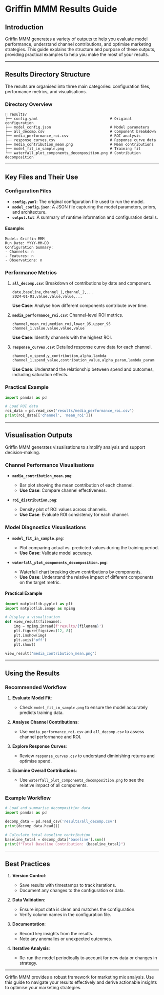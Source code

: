 # Griffin MMM Results Guide

## Introduction

Griffin MMM generates a variety of outputs to help you evaluate model performance, understand channel contributions, and optimise marketing strategies. This guide explains the structure and purpose of these outputs, providing practical examples to help you make the most of your results.

---

## Results Directory Structure

The results are organised into three main categories: configuration files, performance metrics, and visualisations.

### Directory Overview
```plaintext
📁 results/
├── config.yaml                                 # Original configuration
├── model_config.json                           # Model parameters
├── all_decomp.csv                              # Component breakdown
├── media_performance_roi.csv                   # ROI analysis
├── response_curves.csv                         # Response curve data
├── media_contribution_mean.png                 # Mean contributions
├── model_fit_in_sample.png                     # Training fit
└── waterfall_plot_components_decomposition.png # Contribution decomposition
```

---

## Key Files and Their Use

### Configuration Files

- **`config.yaml`**: The original configuration file used to run the model.
- **`model_config.json`**: A JSON file capturing the model parameters, priors, and architecture.
- **`output.txt`**: A summary of runtime information and configuration details.

#### Example:
```text
Model: Griffin MMM
Run Date: YYYY-MM-DD
Configuration Summary:
- Channels: n
- Features: n
- Observations: n
```

### Performance Metrics

1. **`all_decomp.csv`**: Breakdown of contributions by date and component.
   ```csv
   date,baseline,channel_1,channel_2,...
   2024-01-01,value,value,value,...
   ```
   **Use Case**: Analyse how different components contribute over time.

2. **`media_performance_roi.csv`**: Channel-level ROI metrics.
   ```csv
   channel,mean_roi,median_roi,lower_95,upper_95
   channel_1,value,value,value,value
   ```
   **Use Case**: Identify channels with the highest ROI.

3. **`response_curves.csv`**: Detailed response curve data for each channel.
   ```csv
   channel,x_spend,y_contribution,alpha,lambda
   channel_1,spend_value,contribution_value,alpha_param,lambda_param
   ```
   **Use Case**: Understand the relationship between spend and outcomes, including saturation effects.

### Practical Example
```python
import pandas as pd

# Load ROI data
roi_data = pd.read_csv('results/media_performance_roi.csv')
print(roi_data[['channel', 'mean_roi']])
```

---

## Visualisation Outputs

Griffin MMM generates visualisations to simplify analysis and support decision-making.

### Channel Performance Visualisations

- **`media_contribution_mean.png`**:
  - Bar plot showing the mean contribution of each channel.
  - **Use Case**: Compare channel effectiveness.

- **`roi_distribution.png`**:
  - Density plot of ROI values across channels.
  - **Use Case**: Evaluate ROI consistency for each channel.

### Model Diagnostics Visualisations

- **`model_fit_in_sample.png`**:
  - Plot comparing actual vs. predicted values during the training period.
  - **Use Case**: Validate model accuracy.

- **`waterfall_plot_components_decomposition.png`**:
  - Waterfall chart breaking down contributions by components.
  - **Use Case**: Understand the relative impact of different components on the target metric.

#### Practical Example
```python
import matplotlib.pyplot as plt
import matplotlib.image as mpimg

# Display a visualisation
def view_result(filename):
    img = mpimg.imread(f'results/{filename}')
    plt.figure(figsize=(12, 8))
    plt.imshow(img)
    plt.axis('off')
    plt.show()

view_result('media_contribution_mean.png')
```

---

## Using the Results

### Recommended Workflow

1. **Evaluate Model Fit**:
   - Check `model_fit_in_sample.png` to ensure the model accurately predicts training data.

2. **Analyse Channel Contributions**:
   - Use `media_performance_roi.csv` and `all_decomp.csv` to assess channel performance and ROI.

3. **Explore Response Curves**:
   - Review `response_curves.csv` to understand diminishing returns and optimise spend.

4. **Examine Overall Contributions**:
   - Use `waterfall_plot_components_decomposition.png` to see the relative impact of all components.

### Example Workflow
```python
# Load and summarise decomposition data
import pandas as pd

decomp_data = pd.read_csv('results/all_decomp.csv')
print(decomp_data.head())

# Calculate total baseline contribution
baseline_total = decomp_data['baseline'].sum()
print(f"Total Baseline Contribution: {baseline_total}")
```

---

## Best Practices

1. **Version Control**:
   - Save results with timestamps to track iterations.
   - Document any changes to the configuration or data.

2. **Data Validation**:
   - Ensure input data is clean and matches the configuration.
   - Verify column names in the configuration file.

3. **Documentation**:
   - Record key insights from the results.
   - Note any anomalies or unexpected outcomes.

4. **Iterative Analysis**:
   - Re-run the model periodically to account for new data or changes in strategy.

---

Griffin MMM provides a robust framework for marketing mix analysis. Use this guide to navigate your results effectively and derive actionable insights to optimise your marketing strategies.

